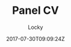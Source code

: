---
title: "Panel CV"
github: https://github.com/jekyller/PanelCV
demo: https://jekyller.github.io/PanelCV/
author: Locky

ssg:
  - Jekyll
cms:
  - No Cms
date: 2017-07-30T09:09:24Z
github_branch: master
stale: true
---